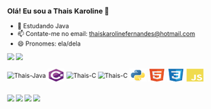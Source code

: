 ### Olá! Eu sou a Thais Karoline 👋

- 🌱 Estudando Java 
- 📫 Contate-me no email: thaiskarolinefernandes@hotmail.com
- 😄 Pronomes: ela/dela

 <picture>
  <source
    width="42%" srcset="https://github-readme-stats.vercel.app/api?username=thaiskaroline&show_icons=true&theme=dark"
    media="(prefers-color-scheme: dark)"
  />
  <source
    width="42%" srcset="https://github-readme-stats.vercel.app/api?username=thaiskaroline&show_icons=true"
    media="(prefers-color-scheme: light), (prefers-color-scheme: no-preference)"
  />
  <img  width="42%" src="https://github-readme-stats.vercel.app/api?username=thaiskaroline&show_icons=true" />
</picture>
<a href="https://github.com/thaiskaroline/convoychat">
  <img width="42%" src="https://github-readme-stats.vercel.app/api/top-langs?username=thaiskaroline&layout=compact&langs_count=8&card_width=320&show_icons=true&theme=dark" />
</a>


<div style="display: inline_block"><br>
  <img align="center" alt="Thais-Java" height="30" width="40" src="https://cdn.jsdelivr.net/gh/devicons/devicon/icons/java/java-original.svg" />
  <img align="center" alt="Thais-Csharp" height="30" width="40" src="https://raw.githubusercontent.com/devicons/devicon/master/icons/csharp/csharp-original.svg">
  <img align="center" alt="Thais-C" height="30" width="40" src="https://cdn.jsdelivr.net/gh/devicons/devicon/icons/cplusplus/cplusplus-original.svg" /> 
  <img align="center" alt="Thais-C" height="30" width="40"  src="https://cdn.jsdelivr.net/gh/devicons/devicon/icons/c/c-original.svg" />
  <img align="center" alt="Thais-Python" height="30" width="40" src="https://raw.githubusercontent.com/devicons/devicon/master/icons/python/python-original.svg">
  <img align="center" alt="Thais-HTML" height="30" width="40" src="https://raw.githubusercontent.com/devicons/devicon/master/icons/html5/html5-original.svg">  
  <img align="center" alt="Thais-CSS" height="30" width="40" src="https://raw.githubusercontent.com/devicons/devicon/master/icons/css3/css3-original.svg">
  <img align="center" alt="Thais-Js" height="30" width="40" src="https://raw.githubusercontent.com/devicons/devicon/master/icons/javascript/javascript-plain.svg">
</div>

##
<div>
  <a href="https://instagram.com/thaiskarolinemonteiro" target="_blank"><img src="https://img.shields.io/badge/-Instagram-%23E4405F?style=for-the-badge&logo=instagram&logoColor=white" target="_blank"></a>
  <a href="https://discord.gg/dps8WaXE" target="_blank"><img src="https://img.shields.io/badge/Discord-7289DA?style=for-the-badge&logo=discord&logoColor=white" target="_blank"></a> 
  <a href = "mailto:thaiskarolinefernandes@hotmail.com"><img src="https://img.shields.io/badge/-Gmail-%23333?style=for-the-badge&logo=gmail&logoColor=white" target="_blank"></a>
  <a href="https://www.linkedin.com/in/thais-karoline-b425241a8" target="_blank"><img src="https://img.shields.io/badge/-LinkedIn-%230077B5?style=for-the-badge&logo=linkedin&logoColor=white" target="_blank"></a> 
</div>

